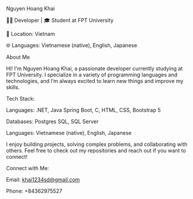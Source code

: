 Nguyen Hoang Khai 

👨‍💻 Developer | 🎓 Student at FPT University

📍 Location: Vietnam

🌐 Languages: Vietnamese (native), English, Japanese

About Me

Hi! I'm Nguyen Hoang Khai, a passionate developer currently studying at FPT University. I specialize in a variety of programming languages and technologies, and I’m always excited to learn new things and improve my skills.


Tech Stack:

Languages: .NET, Java Spring Boot, C, HTML, CSS, Bootstrap 5

Databases: Postgres SQL, SQL Server

Languages: Vietnamese (native), English, Japanese

I enjoy building projects, solving complex problems, and collaborating with others. Feel free to check out my repositories and reach out if you want to connect!


Connect with Me:

Email: khai1234sd@gmail.com

Phone: +84362975527

<!---
KhaiNguyenHoang/KhaiNguyenHoang is a ✨ special ✨ repository because its `README.md` (this file) appears on your GitHub profile.
You can click the Preview link to take a look at your changes.
--->
